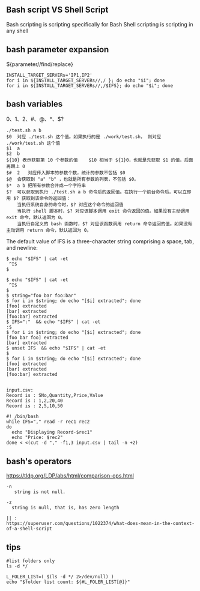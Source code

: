 ## Bash script VS Shell Script

Bash scripting is scripting specifically for Bash	Shell scripting is scripting in any shell

## bash parameter expansion
${parameter//find/replace}

```
INSTALL_TARGET_SERVERs='IP1,IP2'
for i in ${INSTALL_TARGET_SERVERs//,/ }; do echo "$i"; done
for i in ${INSTALL_TARGET_SERVERs//,/$IFS}; do echo "$i"; done
```

## bash variables

$0、$1、$2、$#、$@、$*、$? 

```
./test.sh a b
$0	对应 ./test.sh 这个值。如果执行的是 ./work/test.sh， 则对应 ./work/test.sh 这个值
$1	a
$2	b
${10} 表示获取第 10 个参数的值	$10 相当于 ${1}0，也就是先获取 $1 的值，后面再跟上 0
$#	2	对应传入脚本的参数个数，统计的参数不包括 $0
$@	会获取到 "a" "b" ，也就是所有参数的列表，不包括 $0。
$*	a b 把所有参数合并成一个字符串	
$?	可以获取到执行 ./test.sh a b 命令后的返回值。在执行一个前台命令后，可以立即用 $? 获取到该命令的返回值：
	当执行系统自身的命令时，$? 对应这个命令的返回值
	当执行 shell 脚本时，$? 对应该脚本调用 exit 命令返回的值。如果没有主动调用 exit 命令，默认返回为 0。 
	当执行自定义的 bash 函数时，$? 对应该函数调用 return 命令返回的值。如果没有主动调用 return 命令，默认返回为 0。
```

The default value of IFS is a three-character string comprising a space, tab, and newline:
```
$ echo "$IFS" | cat -et
 ^I$
$

$ echo "$IFS" | cat -et
 ^I$
$
$ string="foo bar foo:bar"
$ for i in $string; do echo "[$i] extracted"; done
[foo] extracted
[bar] extracted
[foo:bar] extracted
$ IFS=":"  && echo "$IFS" | cat -et
:$
$ for i in $string; do echo "[$i] extracted"; done
[foo bar foo] extracted
[bar] extracted
$ unset IFS  && echo "$IFS" | cat -et
$
$ for i in $string; do echo "[$i] extracted"; done
[foo] extracted
[bar] extracted
[foo:bar] extracted


input.csv:
Record is : SNo,Quantity,Price,Value
Record is : 1,2,20,40
Record is : 2,5,10,50

#! /bin/bash
while IFS="," read -r rec1 rec2
do
  echo "Displaying Record-$rec1"
  echo "Price: $rec2"
done < <(cut -d "," -f1,3 input.csv | tail -n +2)

```

## bash's operators

https://tldp.org/LDP/abs/html/comparison-ops.html

```bsh
-n
   string is not null.

-z
  string is null, that is, has zero length
  
|| : 
https://superuser.com/questions/1022374/what-does-mean-in-the-context-of-a-shell-script
```

## tips

```
#list folders only
ls -d */

L_FOLER_LIST=( $(ls -d */ 2>/dev/null) )
echo "$folder list count: ${#L_FOLER_LIST[@]}"

```

